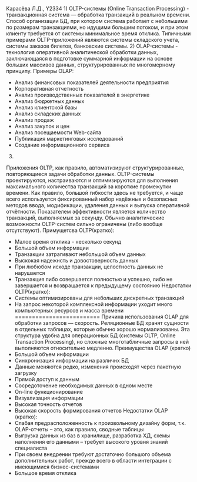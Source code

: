 Карасёва Л.Д., Y2334
1) 
OLTP-системы (Online Transaction Processing) - транзакционная система — обработка транзакций в реальном времени. 
Способ организации БД, при котором система работает с небольшими по размерам транзакциями, но идущими большим потоком, и при этом клиенту требуется от системы минимальное время отклика.
Типичными примерами OLTP-приложений являются системы складского учета, системы заказов билетов, банковские системы.
2) 
OLAP-системы - технология оперативной аналитической обработки данных, заключающаяся в подготовке суммарной информации на основе больших массивов данных, структурированных по многомерному принципу. 
Примеры OLAP: 
- Анализ финансовых показателей деятельности предприятия
- Корпоративная отчетность
- Анализ производственных показателей в энергетике
- Анализ бюджетных данных
- Анализ клиентской базы
- Анализ складских данных
- Анализ продаж
- Анализ закупок и цен
- Анализ посещаемости Web-сайта
- Публикация маркетинговых исследований
- Создание информационного сервиса
3) 
Приложения OLTP, как правило, автоматизируют структурированные, повторяющиеся задачи обработки данных. 
OLTP-системы проектируются, настраиваются и оптимизируются для выполнения максимального количества транзакций за короткие промежутки времени. 
Как правило, большой гибкости здесь не требуется, и чаще всего используется фиксированный набор надёжных и безопасных методов ввода, модификации, удаления данных и выпуска оперативной отчётности. 
Показателем эффективности является количество транзакций, выполняемых за секунду. Обычно аналитические возможности OLTP-систем сильно ограничены (либо вообще отсутствуют).
Примущетсва OLTP(кратко):
- Малое время отклика -  несколько секунд
- Большой объем информации 
- Транзакции затрагивают небольшой объем данных 
- Выскокая надежнсть и довостоверность данных
- При любюбом исходе транзакции, целостность данных не нарушается
- Транзакция либо совершается полностью и успешно, либо не завершается и возвращается к предыдущему состоянию
Недостатки OLTP(кратко):
- Системы оптимизированы для небольших дискретных транзакций
- На запрос некоторой комплексной информации уходит много компьютерных ресурсов и масса времени
=========================
Причина использования OLAP для обработки запросов — скорость. Реляционные БД хранят сущности в отдельных таблицах, которые обычно хорошо нормализованы. 
Эта структура удобна для операционных БД (системы OLTP, Online Transaction Processing), но сложные многотабличные запросы в ней выполняются относительно медленно.
Преимущества OLAP (кратко)
- Большой объем информации 
- Синхронизация информации на различнх БД 
- Данные меняются редко, изменения происходят через пакетную загрузку 
- Прямой доступ к данным
- Сосредоточение необходимых данных в одном месте
- On-line функционирование
- Визуализация информации
- Высокая точность отчетов
- Высокая скорость формирования отчетов
Недостатки OLAP (кратко):
- Слабая предрасположенность к произвольному дизайну форм, т.к. OLAP-отчеты – это, как правило, сводные таблицы
- Выгрузка данных из баз в хранилище, разработка ХД, схемы наполнения его данными – требует высокого уровня знаний специалиста
- При своем внедрении требуют достаточно большого объема дополнительных работ, прежде всего в области интеграции с имеющимися бизнес-системами
- Большое время отклика

